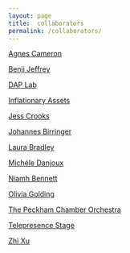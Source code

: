 ```yaml
---
layout: page
title:  collaborators
permalink: /collaborators/
---
```


[Agnes Cameron][agnes_cameron] 

[Benji Jeffrey][benji]

[DAP Lab][dap]

[Inflationary Assets][inflationary]

[Jess Crooks][jess]

[Johannes Birringer][johan]

[Laura Bradley][laura]

[Michéle Danjoux][michele]

[Niamh Bennett][niamh]

[Olivia Golding][olivia]

[The Peckham Chamber Orchestra][pco]

[Telepresence Stage][telepresencestage]

[Zhi Xu][zhi]

[johan]: https://en.wikipedia.org/wiki/Johannes_Birringer
[inflationary]: https://inflationaryassets.com/
[agnes_cameron]: https://agnescameron.info/
[dap]: https://dap-lab.brunel.ac.uk/
[zhi]: https://zhixu.org/
[michele]: https://performingdresslab.com/team-member/michele-danjoux/
[telepresencestage]: https://www.telepresencestage.org
[jess]: https://vimeo.com/jesscrooksfilm
[niamh]: https://www.instagram.com/niamhdidwhat/
[olivia]: https://vimeo.com/258986529
[laura]: https://www.instagram.com/laura_bradley_/
[benji]: https://www.benjijeffrey.com/
[pco]: https://peckhamchamberorchestra.co.uk/